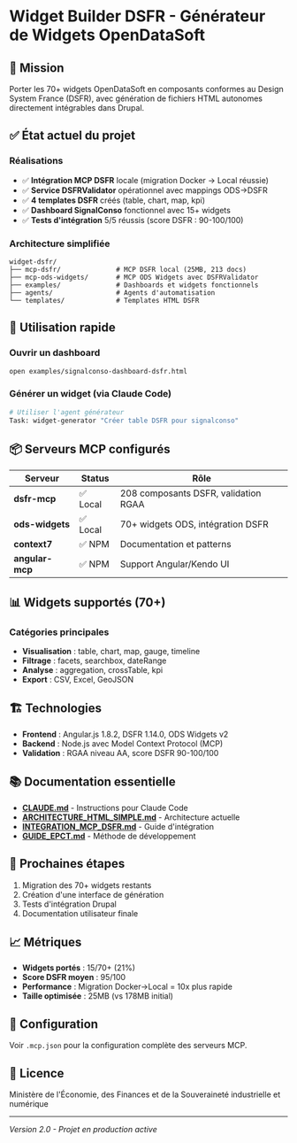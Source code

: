 # Widget Builder DSFR - Générateur de Widgets OpenDataSoft

## 🎯 Mission
Porter les 70+ widgets OpenDataSoft en composants conformes au Design System France (DSFR), avec génération de fichiers HTML autonomes directement intégrables dans Drupal.

## ✅ État actuel du projet

### Réalisations
- ✅ **Intégration MCP DSFR** locale (migration Docker → Local réussie)
- ✅ **Service DSFRValidator** opérationnel avec mappings ODS→DSFR
- ✅ **4 templates DSFR** créés (table, chart, map, kpi)
- ✅ **Dashboard SignalConso** fonctionnel avec 15+ widgets
- ✅ **Tests d'intégration** 5/5 réussis (score DSFR : 90-100/100)

### Architecture simplifiée
```
widget-dsfr/
├── mcp-dsfr/              # MCP DSFR local (25MB, 213 docs)
├── mcp-ods-widgets/       # MCP ODS Widgets avec DSFRValidator
├── examples/              # Dashboards et widgets fonctionnels
├── agents/                # Agents d'automatisation
└── templates/             # Templates HTML DSFR
```

## 🚀 Utilisation rapide

### Ouvrir un dashboard
```bash
open examples/signalconso-dashboard-dsfr.html
```

### Générer un widget (via Claude Code)
```bash
# Utiliser l'agent générateur
Task: widget-generator "Créer table DSFR pour signalconso"
```

## 📦 Serveurs MCP configurés

| Serveur | Status | Rôle |
|---------|--------|------|
| **dsfr-mcp** | ✅ Local | 208 composants DSFR, validation RGAA |
| **ods-widgets** | ✅ Local | 70+ widgets ODS, intégration DSFR |
| **context7** | ✅ NPM | Documentation et patterns |
| **angular-mcp** | ✅ NPM | Support Angular/Kendo UI |

## 📊 Widgets supportés (70+)

### Catégories principales
- **Visualisation** : table, chart, map, gauge, timeline
- **Filtrage** : facets, searchbox, dateRange
- **Analyse** : aggregation, crossTable, kpi
- **Export** : CSV, Excel, GeoJSON

## 🏗️ Technologies

- **Frontend** : Angular.js 1.8.2, DSFR 1.14.0, ODS Widgets v2
- **Backend** : Node.js avec Model Context Protocol (MCP)
- **Validation** : RGAA niveau AA, score DSFR 90-100/100

## 📚 Documentation essentielle

- **[CLAUDE.md](CLAUDE.md)** - Instructions pour Claude Code
- **[ARCHITECTURE_HTML_SIMPLE.md](ARCHITECTURE_HTML_SIMPLE.md)** - Architecture actuelle
- **[INTEGRATION_MCP_DSFR.md](INTEGRATION_MCP_DSFR.md)** - Guide d'intégration
- **[GUIDE_EPCT.md](GUIDE_EPCT.md)** - Méthode de développement

## 🎯 Prochaines étapes

1. Migration des 70+ widgets restants
2. Création d'une interface de génération
3. Tests d'intégration Drupal
4. Documentation utilisateur finale

## 📈 Métriques

- **Widgets portés** : 15/70+ (21%)
- **Score DSFR moyen** : 95/100
- **Performance** : Migration Docker→Local = 10x plus rapide
- **Taille optimisée** : 25MB (vs 178MB initial)

## 🔧 Configuration

Voir `.mcp.json` pour la configuration complète des serveurs MCP.

## 📝 Licence

Ministère de l'Économie, des Finances et de la Souveraineté industrielle et numérique

---

*Version 2.0 - Projet en production active*